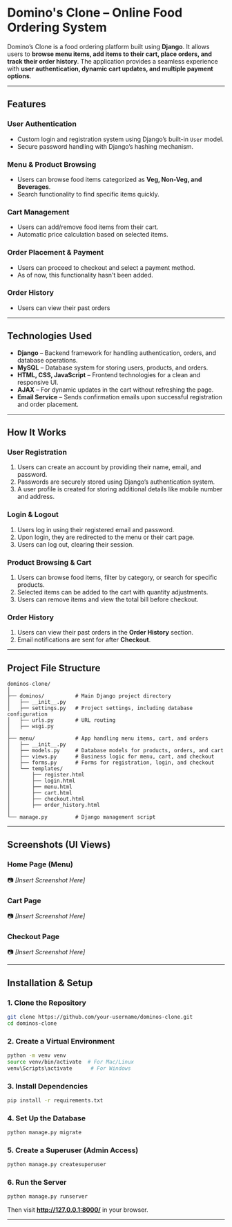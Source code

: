 # Domino's Clone – Online Food Ordering System

Domino’s Clone is a food ordering platform built using **Django**. It allows users to **browse menu items, add items to their cart, place orders, and track their order history**. The application provides a seamless experience with **user authentication, dynamic cart updates, and multiple payment options**.

---

## Features  

### User Authentication  
- Custom login and registration system using Django’s built-in `User` model.  
- Secure password handling with Django’s hashing mechanism.  

### Menu & Product Browsing  
- Users can browse food items categorized as **Veg, Non-Veg, and Beverages**.  
- Search functionality to find specific items quickly.  

### Cart Management  
- Users can add/remove food items from their cart.  
- Automatic price calculation based on selected items.  

### Order Placement & Payment  
- Users can proceed to checkout and select a payment method.  
- As of now, this functionality hasn't been added.  

### Order History  
- Users can view their past orders

---

## Technologies Used  

- **Django** – Backend framework for handling authentication, orders, and database operations.  
- **MySQL** – Database system for storing users, products, and orders.  
- **HTML, CSS, JavaScript** – Frontend technologies for a clean and responsive UI.  
- **AJAX** – For dynamic updates in the cart without refreshing the page.  
- **Email Service** – Sends confirmation emails upon successful registration and order placement.  

---

## How It Works  

### User Registration  
1. Users can create an account by providing their name, email, and password.  
2. Passwords are securely stored using Django’s authentication system.  
3. A user profile is created for storing additional details like mobile number and address.  

### Login & Logout  
1. Users log in using their registered email and password.  
2. Upon login, they are redirected to the menu or their cart page.  
3. Users can log out, clearing their session.  

### Product Browsing & Cart  
1. Users can browse food items, filter by category, or search for specific products.  
2. Selected items can be added to the cart with quantity adjustments.  
3. Users can remove items and view the total bill before checkout.  

### Order History  
1. Users can view their past orders in the **Order History** section.  
2. Email notifications are sent for after **Checkout**.  

---

## Project File Structure  

```
dominos-clone/
│
├── dominos/          # Main Django project directory
│   ├── __init__.py
│   ├── settings.py   # Project settings, including database configuration
│   ├── urls.py       # URL routing
│   ├── wsgi.py
│
├── menu/             # App handling menu items, cart, and orders
│   ├── __init__.py
│   ├── models.py     # Database models for products, orders, and cart
│   ├── views.py      # Business logic for menu, cart, and checkout
│   ├── forms.py      # Forms for registration, login, and checkout
│   └── templates/
│       ├── register.html
│       ├── login.html
│       ├── menu.html
│       ├── cart.html
│       ├── checkout.html
│       ├── order_history.html
│
└── manage.py         # Django management script
```

---

## Screenshots (UI Views)  

### Home Page (Menu)  
📷 *[Insert Screenshot Here]*  

### Cart Page  
📷 *[Insert Screenshot Here]*  

### Checkout Page  
📷 *[Insert Screenshot Here]*  

---

## Installation & Setup  

### 1. Clone the Repository  
```bash
git clone https://github.com/your-username/dominos-clone.git
cd dominos-clone
```

### 2. Create a Virtual Environment  
```bash
python -m venv venv
source venv/bin/activate  # For Mac/Linux
venv\Scripts\activate      # For Windows
```

### 3. Install Dependencies  
```bash
pip install -r requirements.txt
```

### 4. Set Up the Database  
```bash
python manage.py migrate
```

### 5. Create a Superuser (Admin Access)  
```bash
python manage.py createsuperuser
```

### 6. Run the Server  
```bash
python manage.py runserver
```
Then visit **http://127.0.0.1:8000/** in your browser.  

---
